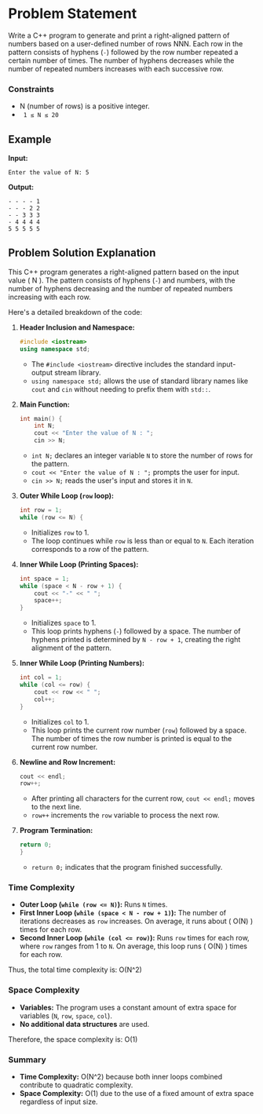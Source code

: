 # Problem Statement

Write a C++ program to generate and print a right-aligned pattern of numbers based on a user-defined number of rows NNN. Each row in the pattern consists of hyphens (`-`) followed by the row number repeated a certain number of times. The number of hyphens decreases while the number of repeated numbers increases with each successive row.

### Constraints

-   N (number of rows) is a positive integer.
-  ` 1 ≤ N ≤ 20`

## Example

**Input:**


`Enter the value of N: 5` 

**Output:**


```
- - - - 1 
- - - 2 2 
- - 3 3 3 
- 4 4 4 4 
5 5 5 5 5
```
## Problem Solution Explanation

This C++ program generates a right-aligned pattern based on the input value \( N \). The pattern consists of hyphens (`-`) and numbers, with the number of hyphens decreasing and the number of repeated numbers increasing with each row.

Here's a detailed breakdown of the code:

1. **Header Inclusion and Namespace:**
    ```cpp
    #include <iostream>
    using namespace std;
    ```
    - The `#include <iostream>` directive includes the standard input-output stream library.
    - `using namespace std;` allows the use of standard library names like `cout` and `cin` without needing to prefix them with `std::`.

2. **Main Function:**
    ```cpp
    int main() {
        int N;
        cout << "Enter the value of N : ";
        cin >> N;
    ```
    - `int N;` declares an integer variable `N` to store the number of rows for the pattern.
    - `cout << "Enter the value of N : ";` prompts the user for input.
    - `cin >> N;` reads the user's input and stores it in `N`.

3. **Outer While Loop (`row` loop):**
    ```cpp
    int row = 1;
    while (row <= N) {
    ```
    - Initializes `row` to 1.
    - The loop continues while `row` is less than or equal to `N`. Each iteration corresponds to a row of the pattern.

4. **Inner While Loop (Printing Spaces):**
    ```cpp
    int space = 1;
    while (space < N - row + 1) {
        cout << "-" << " ";
        space++;
    }
    ```
    - Initializes `space` to 1.
    - This loop prints hyphens (`-`) followed by a space. The number of hyphens printed is determined by `N - row + 1`, creating the right alignment of the pattern.

5. **Inner While Loop (Printing Numbers):**
    ```cpp
    int col = 1;
    while (col <= row) {
        cout << row << " ";
        col++;
    }
    ```
    - Initializes `col` to 1.
    - This loop prints the current row number (`row`) followed by a space. The number of times the row number is printed is equal to the current row number.

6. **Newline and Row Increment:**
    ```cpp
    cout << endl;
    row++;
    ```
    - After printing all characters for the current row, `cout << endl;` moves to the next line.
    - `row++` increments the `row` variable to process the next row.

7. **Program Termination:**
    ```cpp
    return 0;
    }
    ```
    - `return 0;` indicates that the program finished successfully.

### Time Complexity

- **Outer Loop (`while (row <= N)`):** Runs `N` times.
- **First Inner Loop (`while (space < N - row + 1)`):** The number of iterations decreases as `row` increases. On average, it runs about \( O(N) \) times for each row.
- **Second Inner Loop (`while (col <= row)`):** Runs `row` times for each row, where `row` ranges from 1 to `N`. On average, this loop runs \( O(N) \) times for each row.

Thus, the total time complexity is: O(N^2) 

### Space Complexity

- **Variables:** The program uses a constant amount of extra space for variables (`N`, `row`, `space`, `col`). 
- **No additional data structures** are used.

Therefore, the space complexity is: O(1)

### Summary

- **Time Complexity:** O(N^2) because both inner loops combined contribute to quadratic complexity.
- **Space Complexity:** O(1) due to the use of a fixed amount of extra space regardless of input size.
